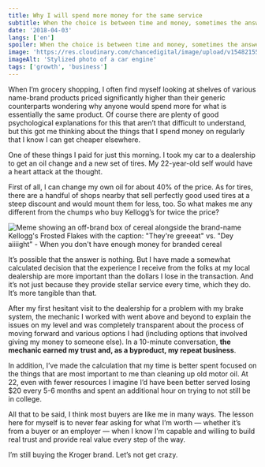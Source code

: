 ```yaml
---
title: Why I will spend more money for the same service
subtitle: When the choice is between time and money, sometimes the answer is experience.
date: '2018-04-03'
langs: ['en']
spoiler: When the choice is between time and money, sometimes the answer is experience.
image: 'https://res.cloudinary.com/chancedigital/image/upload/v1548215581/chance.tech/images/chad-kirchoff-202730-unsplash-1024x576.jpg'
imageAlt: 'Stylized photo of a car engine'
tags: ['growth', 'business']
---
```


When I’m grocery shopping, I often find myself looking at shelves of various name-brand products priced significantly higher than their generic counterparts wondering why anyone would spend more for what is essentially the same product. Of course there are plenty of good psychological explanations for this that aren’t that difficult to understand, but this got me thinking about the things that I spend money on regularly that I know I can get cheaper elsewhere.

One of these things I paid for just this morning. I took my car to a dealership to get an oil change and a new set of tires. My 22-year-old self would have a heart attack at the thought.

First of all, I can change my own oil for about 40% of the price. As for tires, there are a handful of shops nearby that sell perfectly good used tires at a steep discount and would mount them for less, too. So what makes me any different from the chumps who buy Kellogg’s for twice the price?

![Meme showing an off-brand box of cereal alongside the brand-name Kellogg's Frosted Flakes with the caption: "They're greeeat" vs. "Dey aiiiight" - When you don't have enough money for branded cereal](https://chancestrickland.com/wp-content/uploads/2018/04/theyre-grrreat-vs-dey-aiiiiiight-orn-frosted-flakes-when-you-8399352.png)

It’s possible that the answer is nothing. But I have made a somewhat calculated decision that the experience I receive from the folks at my local dealership are more important than the dollars I lose in the transaction. And it’s not just because they provide stellar service every time, which they do. It’s more tangible than that.

After my first hesitant visit to the dealership for a problem with my brake system, the mechanic I worked with went above and beyond to explain the issues on my level and was completely transparent about the process of moving forward and various options I had (including options that involved giving my money to someone else). In a 10-minute conversation, **the mechanic earned my trust and, as a byproduct, my repeat business**.

In addition, I’ve made the calculation that my time is better spent focused on the things that are most important to me than cleaning up old motor oil. At 22, even with fewer resources I imagine I’d have been better served losing $20 every 5-6 months and spent an additional hour on trying to not still be in college.

All that to be said, I think most buyers are like me in many ways. The lesson here for myself is to never fear asking for what I’m worth — whether it’s from a buyer or an employer — when I know I’m capable and willing to build real trust and provide real value every step of the way.

I’m still buying the Kroger brand. Let’s not get crazy.
